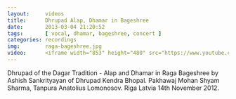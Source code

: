 ```yaml
---
layout:     videos
title:      Dhrupad Alap, Dhamar in Bageshree
date:       2013-03-04 21:20:52
tags:       [ vocal, dhamar, bageshree, concert ]
categories: recordings
img:        raga-bageshree.jpg
video:      <iframe width="853" height="480" src="https://www.youtube.com/embed/QKIEUIM4Wf4" frameborder="0" allowfullscreen></iframe>
---
```

Dhrupad of the Dagar Tradition - Alap and Dhamar in Raga Bageshree by Ashish Sankrityayan of Dhrupad Kendra Bhopal. Pakhawaj Mohan Shyam Sharma, Tanpura Anatolius Lomonosov. Riga Latvia 14th November 2012.

